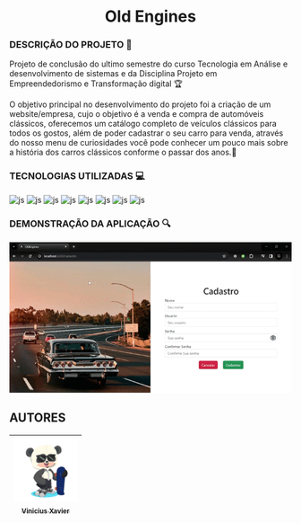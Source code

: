 <h1 align="center"> Old Engines </h1>

### DESCRIÇÃO DO PROJETO 📝

Projeto de conclusão do ultimo semestre do curso Tecnologia em Análise e desenvolvimento de sistemas e da Disciplina Projeto em Empreendedorismo e Transformação digital 🏆


O objetivo principal no desenvolvimento do projeto foi a criação de um website/empresa, cujo o objetivo é a venda e compra de automóveis clássicos, oferecemos um catálogo completo de veículos clássicos para todos os gostos, além de poder cadastrar o seu carro para venda, através do nosso menu de curiosidades você pode conhecer um pouco mais sobre a história dos carros clássicos conforme o passar dos anos.🚗

### TECNOLOGIAS UTILIZADAS  💻

<div align = "left">
<img align="center" alt="js" height="60" width="60" src="https://cdn.jsdelivr.net/gh/devicons/devicon/icons/html5/html5-original.svg" />
<img align="center" alt="js" height="70" width="70" src="https://cdn.jsdelivr.net/gh/devicons/devicon/icons/css3/css3-original-wordmark.svg" </>
<img align="center" alt="js" height="60" width="60" src="https://cdn.jsdelivr.net/gh/devicons/devicon/icons/javascript/javascript-original.svg" />
<img align="center" alt="js" height="60" width="60" src="https://cdn.jsdelivr.net/gh/devicons/devicon/icons/typescript/typescript-original.svg" />
<img align="center" alt="js" height="60" width="60" src="https://cdn.jsdelivr.net/gh/devicons/devicon/icons/angularjs/angularjs-original.svg" />
  <img align="center" alt="js" height="60" width="60" src="https://cdn.jsdelivr.net/gh/devicons/devicon/icons/java/java-original-wordmark.svg" />
  <img align="center" alt="js" height="60" width="60" src= "https://cdn.jsdelivr.net/gh/devicons/devicon/icons/spring/spring-original-wordmark.svg" /> 
  <img align="center" alt="js" height="60" width="60" src= "https://cdn.jsdelivr.net/gh/devicons/devicon/icons/mysql/mysql-original-wordmark.svg" />
</div>

### DEMONSTRAÇÃO DA APLICAÇÃO 🔍

![Tela inicial](https://github.com/ViniciusSXavier999/Assets/blob/main/OldEngines/OldEnginesgif.gif)


## AUTORES 

| [<img src="https://github.com/ViniciusSXavier999/Assets/blob/main/EuVini/euocto.png" width=115><br><sub>Vinicius Xavier</sub>](https://github.com/ViniciusSXavier999)
| :---: |

